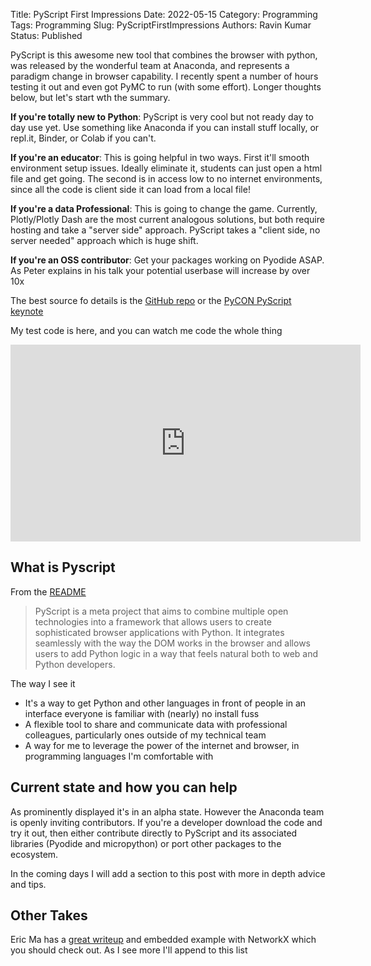 Title: PyScript First Impressions
Date: 2022-05-15
Category: Programming
Tags: Programming
Slug: PyScriptFirstImpressions
Authors: Ravin Kumar
Status: Published

PyScript is this awesome new tool that combines the browser with python, was released by the wonderful team at Anaconda,
and represents a paradigm change in browser capability.
I recently spent a number of hours testing it out and even got  PyMC to run (with some effort).
Longer thoughts below, but let's start wth the summary.

**If you're totally new to Python**:  PyScript is very cool but not ready day to day use yet.
Use something like Anaconda if you can install stuff locally, or repl.it, Binder, or Colab if you can't.

**If you're an educator**: This is going helpful in two ways.
First it'll smooth environment setup issues. Ideally eliminate it, students can just open a html file and get going.
The second is in access low to no internet environments, since all the code is client side it can load from a local file!

**If you're a data Professional**:  This is going to change the game.
Currently, Plotly/Plotly Dash are the most current analogous solutions,
but both require hosting and take a "server side" approach.
PyScript takes a "client side, no server needed" approach which is huge shift. 

**If you're an OSS contributor**: Get your packages working on Pyodide ASAP.
As Peter explains in his talk your potential userbase will increase by over 10x

The best source fo details is the [GitHub repo](https://github.com/pyscript/pyscript)
or the [PyCON PyScript keynote](https://anaconda.cloud/pyscript-pycon2022-peter-wang-keynote)

My test code is here, and you can watch me code the whole thing 

<iframe width="560" height="315" src="https://www.youtube.com/embed/uW6sWe7yO98?start=13712" title="YouTube video player" frameborder="0" allow="accelerometer; autoplay; clipboard-write; encrypted-media; gyroscope; picture-in-picture" allowfullscreen></iframe>

## What is Pyscript
From the [README](https://github.com/pyscript/pyscript)

> PyScript is a meta project that aims to combine multiple open technologies into a framework that allows users to create sophisticated browser applications with Python. It integrates seamlessly with the way the DOM works in the browser and allows users to add Python logic in a way that feels natural both to web and Python developers.

The way I see it

* It's a way to get Python and other languages in front of people in an interface everyone is familiar
with (nearly) no install fuss
* A flexible tool to share and communicate data with professional colleagues, particularly ones
outside of my technical team
* A way for me to leverage the power of the internet and browser, in programming languages I'm comfortable with

## Current state and how you can help
As prominently displayed it's in an alpha state. 
However the Anaconda team is openly inviting contributors.
If you're a developer download the code and try it out, then either contribute directly to
PyScript and its associated libraries (Pyodide and micropython) or port other packages to the ecosystem.

In the coming days I will add a section to this post with more in depth advice and tips.

## Other Takes
Eric Ma has a [great writeup](https://ericmjl.github.io/blog/2022/5/1/pyscript-python-in-the-web-browser/)
and embedded example with NetworkX which you should check out.
As I see more I'll append to this list

<meta name="twitter:card" content="summary_large_image">
<meta name="twitter:creator" content="@canyon289">
<meta name="twitter:title" content="See what's its all about">
<meta name="twitter:description" content="Who doesn't love a new tools in the toolbox">
<meta name="twitter:image" content="https://ravinkumar.com/images/SocialMedia/twitter/PyScript_Card.png">